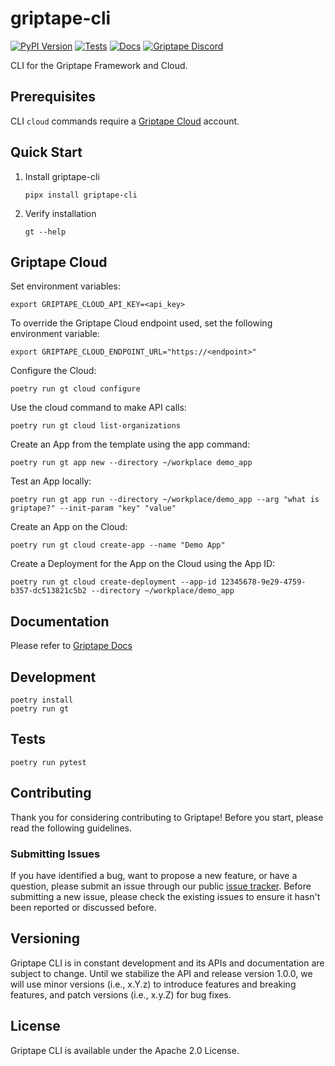 # griptape-cli

[![PyPI Version](https://img.shields.io/pypi/v/griptape-cli.svg)](https://pypi.python.org/pypi/griptape-cli)
[![Tests](https://github.com/griptape-ai/griptape-cli/actions/workflows/tests.yml/badge.svg)](https://github.com/griptape-ai/griptape-cli/actions/workflows/tests.yml)
[![Docs](https://readthedocs.org/projects/griptape/badge/)](https://griptape.readthedocs.io/)
[![Griptape Discord](https://dcbadge.vercel.app/api/server/gnWRz88eym?compact=true&style=flat)](https://discord.gg/gnWRz88eym)

CLI for the Griptape Framework and Cloud.

## Prerequisites

CLI `cloud` commands require a [Griptape Cloud](https://www.griptape.ai/griptape-cloud/) account.

## Quick Start

1. Install griptape-cli
   ```
   pipx install griptape-cli
   ```
1. Verify installation
   ```
   gt --help
   ```

## Griptape Cloud

Set environment variables:

```shell
export GRIPTAPE_CLOUD_API_KEY=<api_key>
```

To override the Griptape Cloud endpoint used, set the following environment variable:

```shell
export GRIPTAPE_CLOUD_ENDPOINT_URL="https://<endpoint>"
```

Configure the Cloud:

```shell
poetry run gt cloud configure
```

Use the cloud command to make API calls:

```shell
poetry run gt cloud list-organizations
```

Create an App from the template using the app command:

```shell
poetry run gt app new --directory ~/workplace demo_app
```

Test an App locally:

```shell
poetry run gt app run --directory ~/workplace/demo_app --arg "what is griptape?" --init-param "key" "value"
```

Create an App on the Cloud:

```shell
poetry run gt cloud create-app --name "Demo App"
```

Create a Deployment for the App on the Cloud using the App ID:

```shell
poetry run gt cloud create-deployment --app-id 12345678-9e29-4759-b357-dc513821c5b2 --directory ~/workplace/demo_app
```

## Documentation

Please refer to [Griptape Docs](https://docs.griptape.ai/)

## Development

```shell
poetry install
poetry run gt
```

## Tests

```shell
poetry run pytest
```

## Contributing

Thank you for considering contributing to Griptape! Before you start, please read the following guidelines.

### Submitting Issues

If you have identified a bug, want to propose a new feature, or have a question, please submit an issue through our public [issue tracker](https://github.com/griptape-ai/griptape-cli/issues). Before submitting a new issue, please check the existing issues to ensure it hasn't been reported or discussed before.

## Versioning

Griptape CLI is in constant development and its APIs and documentation are subject to change. Until we stabilize the API and release version 1.0.0, we will use minor versions (i.e., x.Y.z) to introduce features and breaking features, and patch versions (i.e., x.y.Z) for bug fixes.

## License

Griptape CLI is available under the Apache 2.0 License.
